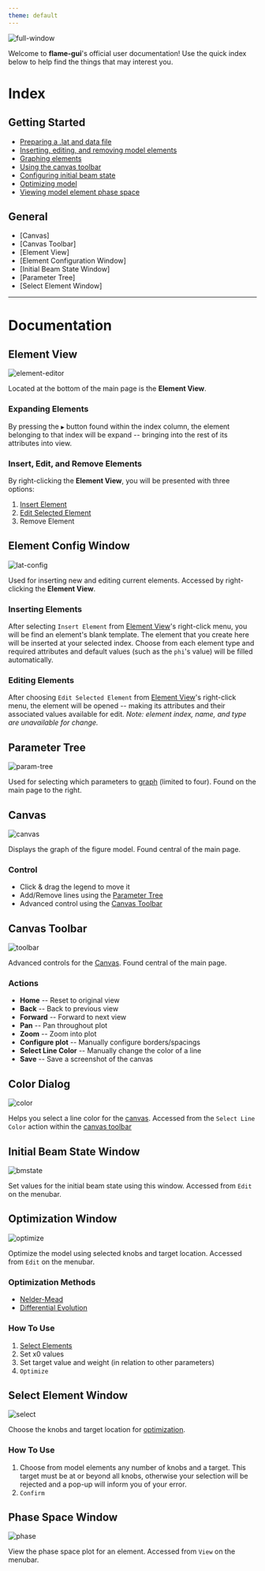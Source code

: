 ```yaml
---
theme: default
---
```

![full-window](https://user-images.githubusercontent.com/70593138/179078107-8cbdae9f-5568-45e0-993d-e4003dd80489.JPG)

Welcome to **flame-gui**'s official user documentation! Use the quick index below to help find the things that may interest you.


# Index
## Getting Started
- [Preparing a .lat and data file](#preparing-a-lat-and-data-file)
- [Inserting, editing, and removing model elements](#insert-edit-and-remove-elements)
- [Graphing elements](#parameter-tree)
- [Using the canvas toolbar](#using-the-canvas-toolbar)
- [Configuring initial beam state](#configuring-initial-beam-state)
- [Optimizing model](#optimizing-model)
- [Viewing model element phase space](#viewing-model-element-phase-space)

## General
 - [Canvas]
 - [Canvas Toolbar]
 - [Element View]
 - [Element Configuration Window]
 - [Initial Beam State Window]
 - [Parameter Tree]
 - [Select Element Window]

---
# Documentation
## Element View
![element-editor](https://user-images.githubusercontent.com/70593138/179042616-fbfdb8b7-124c-465e-a787-f0106e001ddf.JPG)

Located at the bottom of the main page is the **Element View**.
### Expanding Elements
By pressing the `▶` button found within the index column, the element belonging to that index will be expand -- bringing into the rest of its attributes into view.
### Insert, Edit, and Remove Elements
By right-clicking the **Element View**, you will be presented with three options:
1. [Insert Element](#inserting-elements)
2. [Edit Selected Element](#editing-elements)
3. Remove Element


## Element Config Window
![lat-config](https://user-images.githubusercontent.com/70593138/179055270-c81163f4-ccb8-4bf7-865d-fe528b2952c0.JPG)

Used for inserting new and editing current elements. Accessed by right-clicking the **Element View**.
### Inserting Elements
After selecting `Insert Element` from [Element View](#element-view)'s right-click menu, you will be find an element's blank template. The element that you create here will be inserted at your selected index. Choose from each element type and required attributes and default values (such as the `phi`'s value) will be filled automatically.
### Editing Elements
After choosing `Edit Selected Element` from [Element View](#element-view)'s right-click menu, the element will be opened -- making its attributes and their associated values available for edit. *Note: element index, name, and type are unavailable for change.*


## Parameter Tree
![param-tree](https://user-images.githubusercontent.com/70593138/179061034-e22a5115-af4f-4ec6-b96c-7900a0522a2f.JPG)

Used for selecting which parameters to [graph](#canvas) (limited to four). Found on the main page to the right.


## Canvas
![canvas](https://user-images.githubusercontent.com/70593138/179066057-11835b27-46a3-43cd-8498-265e6f5dea01.jpeg)

Displays the graph of the figure model. Found central of the main page.
### Control
- Click & drag the legend to move it
- Add/Remove lines using the [Parameter Tree](#parameter-tree)
- Advanced control using the [Canvas Toolbar](#canvas-toolbar)


## Canvas Toolbar
![toolbar](https://user-images.githubusercontent.com/70593138/179065995-c8792319-e730-4929-a2b6-fdca37133b38.JPG)

Advanced controls for the [Canvas](#canvas). Found central of the main page.
### Actions
- **Home** -- Reset to original view
- **Back** -- Back to previous view
- **Forward** -- Forward to next view
- **Pan** -- Pan throughout plot
- **Zoom** -- Zoom into plot
- **Configure plot** -- Manually configure borders/spacings
- **Select Line Color** -- Manually change the color of a line
- **Save** -- Save a screenshot of the canvas

## Color Dialog
![color](https://user-images.githubusercontent.com/70593138/179085434-c13e0ce2-9a57-48bb-8f41-4bf3f3280d23.JPG)

Helps you select a line color for the [canvas](#canvas). Accessed from the `Select Line Color` action within the [canvas toolbar](#canvas-toolbar)


## Initial Beam State Window
![bmstate](https://user-images.githubusercontent.com/70593138/179074477-5ce875df-07a1-48cd-b1d9-3776b0483e66.JPG)

Set values for the initial beam state using this window. Accessed from `Edit` on the menubar.


## Optimization Window
![optimize](https://user-images.githubusercontent.com/70593138/179074856-99d45297-1a48-4c3c-ae81-29042b37eebc.JPG)

Optimize the model using selected knobs and target location. Accessed from `Edit` on the menubar.

### Optimization Methods
- [Nelder-Mead](https://en.wikipedia.org/wiki/Nelder%E2%80%93Mead_method)
- [Differential Evolution](https://en.wikipedia.org/wiki/Differential_evolution)

### How To Use
1. [Select Elements](#select-element-window)
2. Set x0 values
3. Set target value and weight (in relation to other parameters)
4. `Optimize`


## Select Element Window
![select](https://user-images.githubusercontent.com/70593138/179074968-f8cf59d9-5d35-4616-8537-c7d32f86ecd2.JPG)

Choose the knobs and target location for [optimization](#optimization-window).
### How To Use
1. Choose from model elements any number of knobs and a target. This target must be at or beyond all knobs, otherwise your selection will be rejected and a pop-up will inform you of your error.
2. `Confirm`


## Phase Space Window
![phase](https://user-images.githubusercontent.com/70593138/179078891-05c49e81-c019-41a3-82e2-03cad5b46f31.JPG)

View the phase space plot for an element. Accessed from `View` on the menubar.
